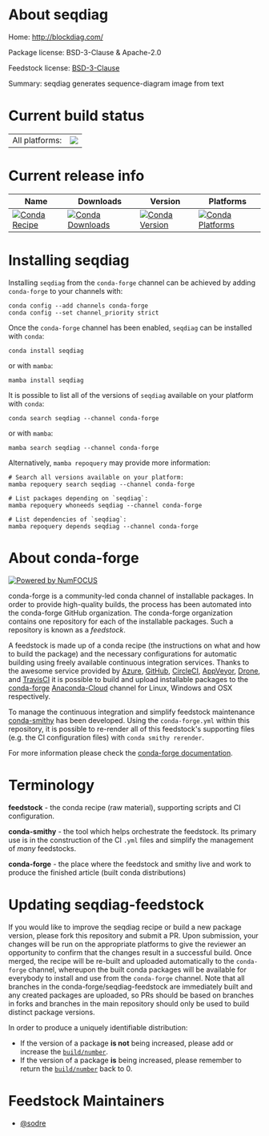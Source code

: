 About seqdiag
=============

Home: http://blockdiag.com/

Package license: BSD-3-Clause & Apache-2.0

Feedstock license: [BSD-3-Clause](https://github.com/conda-forge/seqdiag-feedstock/blob/main/LICENSE.txt)

Summary: seqdiag generates sequence-diagram image from text

Current build status
====================


<table><tr><td>All platforms:</td>
    <td>
      <a href="https://dev.azure.com/conda-forge/feedstock-builds/_build/latest?definitionId=17716&branchName=main">
        <img src="https://dev.azure.com/conda-forge/feedstock-builds/_apis/build/status/seqdiag-feedstock?branchName=main">
      </a>
    </td>
  </tr>
</table>

Current release info
====================

| Name | Downloads | Version | Platforms |
| --- | --- | --- | --- |
| [![Conda Recipe](https://img.shields.io/badge/recipe-seqdiag-green.svg)](https://anaconda.org/conda-forge/seqdiag) | [![Conda Downloads](https://img.shields.io/conda/dn/conda-forge/seqdiag.svg)](https://anaconda.org/conda-forge/seqdiag) | [![Conda Version](https://img.shields.io/conda/vn/conda-forge/seqdiag.svg)](https://anaconda.org/conda-forge/seqdiag) | [![Conda Platforms](https://img.shields.io/conda/pn/conda-forge/seqdiag.svg)](https://anaconda.org/conda-forge/seqdiag) |

Installing seqdiag
==================

Installing `seqdiag` from the `conda-forge` channel can be achieved by adding `conda-forge` to your channels with:

```
conda config --add channels conda-forge
conda config --set channel_priority strict
```

Once the `conda-forge` channel has been enabled, `seqdiag` can be installed with `conda`:

```
conda install seqdiag
```

or with `mamba`:

```
mamba install seqdiag
```

It is possible to list all of the versions of `seqdiag` available on your platform with `conda`:

```
conda search seqdiag --channel conda-forge
```

or with `mamba`:

```
mamba search seqdiag --channel conda-forge
```

Alternatively, `mamba repoquery` may provide more information:

```
# Search all versions available on your platform:
mamba repoquery search seqdiag --channel conda-forge

# List packages depending on `seqdiag`:
mamba repoquery whoneeds seqdiag --channel conda-forge

# List dependencies of `seqdiag`:
mamba repoquery depends seqdiag --channel conda-forge
```


About conda-forge
=================

[![Powered by
NumFOCUS](https://img.shields.io/badge/powered%20by-NumFOCUS-orange.svg?style=flat&colorA=E1523D&colorB=007D8A)](https://numfocus.org)

conda-forge is a community-led conda channel of installable packages.
In order to provide high-quality builds, the process has been automated into the
conda-forge GitHub organization. The conda-forge organization contains one repository
for each of the installable packages. Such a repository is known as a *feedstock*.

A feedstock is made up of a conda recipe (the instructions on what and how to build
the package) and the necessary configurations for automatic building using freely
available continuous integration services. Thanks to the awesome service provided by
[Azure](https://azure.microsoft.com/en-us/services/devops/), [GitHub](https://github.com/),
[CircleCI](https://circleci.com/), [AppVeyor](https://www.appveyor.com/),
[Drone](https://cloud.drone.io/welcome), and [TravisCI](https://travis-ci.com/)
it is possible to build and upload installable packages to the
[conda-forge](https://anaconda.org/conda-forge) [Anaconda-Cloud](https://anaconda.org/)
channel for Linux, Windows and OSX respectively.

To manage the continuous integration and simplify feedstock maintenance
[conda-smithy](https://github.com/conda-forge/conda-smithy) has been developed.
Using the ``conda-forge.yml`` within this repository, it is possible to re-render all of
this feedstock's supporting files (e.g. the CI configuration files) with ``conda smithy rerender``.

For more information please check the [conda-forge documentation](https://conda-forge.org/docs/).

Terminology
===========

**feedstock** - the conda recipe (raw material), supporting scripts and CI configuration.

**conda-smithy** - the tool which helps orchestrate the feedstock.
                   Its primary use is in the construction of the CI ``.yml`` files
                   and simplify the management of *many* feedstocks.

**conda-forge** - the place where the feedstock and smithy live and work to
                  produce the finished article (built conda distributions)


Updating seqdiag-feedstock
==========================

If you would like to improve the seqdiag recipe or build a new
package version, please fork this repository and submit a PR. Upon submission,
your changes will be run on the appropriate platforms to give the reviewer an
opportunity to confirm that the changes result in a successful build. Once
merged, the recipe will be re-built and uploaded automatically to the
`conda-forge` channel, whereupon the built conda packages will be available for
everybody to install and use from the `conda-forge` channel.
Note that all branches in the conda-forge/seqdiag-feedstock are
immediately built and any created packages are uploaded, so PRs should be based
on branches in forks and branches in the main repository should only be used to
build distinct package versions.

In order to produce a uniquely identifiable distribution:
 * If the version of a package **is not** being increased, please add or increase
   the [``build/number``](https://docs.conda.io/projects/conda-build/en/latest/resources/define-metadata.html#build-number-and-string).
 * If the version of a package **is** being increased, please remember to return
   the [``build/number``](https://docs.conda.io/projects/conda-build/en/latest/resources/define-metadata.html#build-number-and-string)
   back to 0.

Feedstock Maintainers
=====================

* [@sodre](https://github.com/sodre/)

